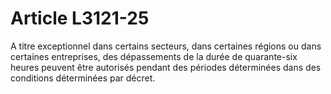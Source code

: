 # Article L3121-25

A titre exceptionnel dans certains secteurs, dans certaines régions ou dans certaines entreprises, des dépassements de la durée de quarante-six heures peuvent être autorisés pendant des périodes déterminées dans des conditions déterminées par décret.
